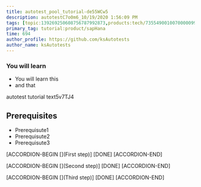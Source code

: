 ```yaml
---
title: autotest_pool_tutorial-de55WCw5
description: autotestC7o0m6_10/19/2020 1:56:09 PM
tags: [topic:139269250608756787992873,products:tech/73554900100700000996,tutorial:experience/advanced]
primary_tag: tutorial:product/sapHana
time: 694
author_profile: https://github.com/ksAutotests
author_name: ksAutotests
---
```

### You will learn
- You will learn this
- and that

autotest tutorial text5v7TJ4

## Prerequisites
- Prerequisute1
- Prerequisute2
- Prerequisute3

[ACCORDION-BEGIN [](First step)]
[DONE]
[ACCORDION-END]

[ACCORDION-BEGIN [](Second step)]
[DONE]
[ACCORDION-END]

[ACCORDION-BEGIN [](Third step)]
[DONE]
[ACCORDION-END]

